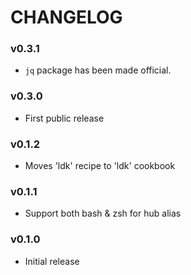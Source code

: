 CHANGELOG
=========

### v0.3.1
- `jq` package has been made official.

### v0.3.0
- First public release

### v0.1.2
- Moves 'ldk' recipe to 'ldk' cookbook

### v0.1.1
- Support both bash & zsh for hub alias

### v0.1.0
- Initial release
